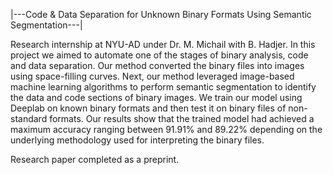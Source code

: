 |---Code & Data Separation for Unknown Binary Formats Using Semantic Segmentation---|

Research internship at NYU-AD under Dr. M. Michail with B. Hadjer. In this project we aimed to automate one of the stages of binary analysis, code and data separation. Our method converted the binary files into images using space-filling curves. Next, our method leveraged image-based machine learning algorithms to perform semantic segmentation to identify the data and code sections of binary images. We train our model using Deeplab on known binary formats and then test it on binary files of non-standard formats. Our results show that the trained model had achieved a maximum accuracy ranging between 91.91% and 89.22% depending on the underlying methodology used for interpreting the binary files.

Research paper completed as a preprint.
